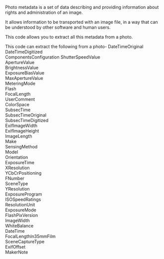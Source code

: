 Photo metadata is a set of data describing and providing information about rights and administration of an image.

It allows information to be transported with an image file, in a way that can be understood by other software and human users.

This code allows you to extract all this metadata from a photo.

This code can extract the following from a photo-
DateTimeOriginal      
DateTimeDigitized     
ComponentsConfiguration 
ShutterSpeedValue   
ApertureValue           
BrightnessValue       
ExposureBiasValue       
MaxApertureValue        
MeteringMode            
Flash                  
FocalLength          
UserComment           
ColorSpace           
SubsecTime              
SubsecTimeOriginal      
SubsecTimeDigitized     
ExifImageWidth         
ExifImageHeight        
ImageLength            
Make            
SensingMethod        
Model                 
Orientation             
ExposureTime       
XResolution             
YCbCrPositioning       
FNumber               
SceneType               
YResolution             
ExposureProgram         
ISOSpeedRatings         
ResolutionUnit          
ExposureMode            
FlashPixVersion      
ImageWidth             
WhiteBalance           
DateTime         
FocalLengthIn35mmFilm   
SceneCaptureType     
ExifOffset         
MakerNote
